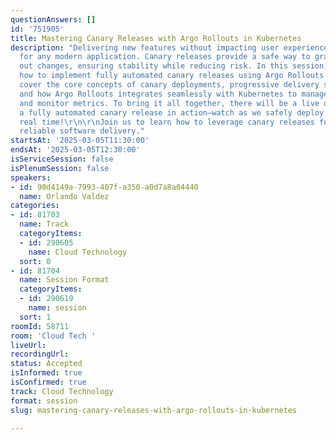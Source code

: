 ```yaml
---
questionAnswers: []
id: '751905'
title: Mastering Canary Releases with Argo Rollouts in Kubernetes
description: "Delivering new features without impacting user experience is a challenge
  for any modern application. Canary releases provide a safe way to gradually roll
  out changes, ensuring stability while reducing risk. In this session, we’ll explore
  how to implement fully automated canary releases using Argo Rollouts in Kubernetes.\r\n\r\nWe’ll
  cover the core concepts of canary deployments, progressive delivery strategies,
  and how Argo Rollouts integrates seamlessly with Kubernetes to manage traffic shifts
  and monitor metrics. To bring it all together, there will be a live demo showcasing
  a fully automated canary release in action—watch as we safely deploy updates in
  real time!\r\n\r\nJoin us to learn how to leverage canary releases for safer, more
  reliable software delivery."
startsAt: '2025-03-05T11:30:00'
endsAt: '2025-03-05T12:30:00'
isServiceSession: false
isPlenumSession: false
speakers:
- id: 90d4149a-7993-407f-a350-a0d7a8a04440
  name: Orlando Valdez
categories:
- id: 81703
  name: Track
  categoryItems:
  - id: 290605
    name: Cloud Technology
  sort: 0
- id: 81704
  name: Session Format
  categoryItems:
  - id: 290619
    name: session
  sort: 1
roomId: 58711
room: 'Cloud Tech '
liveUrl:
recordingUrl:
status: Accepted
isInformed: true
isConfirmed: true
track: Cloud Technology
format: session
slug: mastering-canary-releases-with-argo-rollouts-in-kubernetes

---
```

